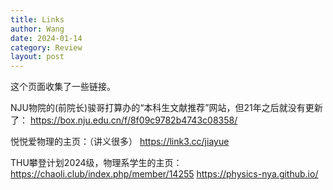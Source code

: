 ```yaml
---
title: Links
author: Wang
date: 2024-01-14
category: Review
layout: post
---
```


这个页面收集了一些链接。


NJU物院的(前院长)骏哥打算办的“本科生文献推荐”网站，但21年之后就没有更新了：
https://box.nju.edu.cn/f/8f09c9782b4743c08358/
 
悦悦爱物理的主页：（讲义很多）
https://link3.cc/jiayue

THU攀登计划2024级，物理系学生的主页：
https://chaoli.club/index.php/member/14255
https://physics-nya.github.io/
